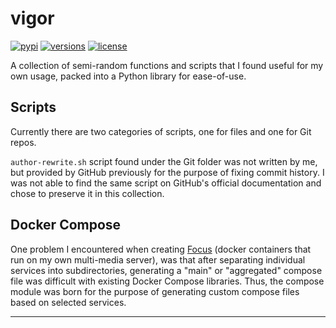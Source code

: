 # vigor

[![pypi](https://img.shields.io/pypi/v/vigor.svg)](https://pypi.python.org/pypi/vigor)
[![versions](https://img.shields.io/pypi/pyversions/vigor.svg)](https://github.com/ryanliu6/vigor)
[![license](https://img.shields.io/github/license/ryanliu6/vigor.svg)](https://github.com/ryanliu6/vigor/blob/main/LICENSE)

A collection of semi-random functions and scripts that I found useful for my own usage, packed into a Python library for ease-of-use.

## Scripts
Currently there are two categories of scripts, one for files and one for Git repos.

`author-rewrite.sh` script found under the Git folder was not written by me, but provided by GitHub previously for the purpose of fixing commit history. I was not able to find the same script on GitHub's official documentation and chose to preserve it in this collection.

## Docker Compose
One problem I encountered when creating [Focus](https://github.com/ryanliu6/focus) (docker containers that run on my own multi-media server), was that after separating individual services into subdirectories, generating a "main" or "aggregated" compose file was difficult with existing Docker Compose libraries. Thus, the compose module was born for the purpose of generating custom compose files based on selected services.
****
